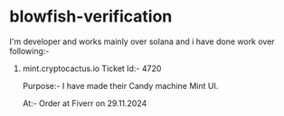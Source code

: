 # blowfish-verification

I'm developer and works mainly over solana and i have done work over following:-

1. mint.cryptocactus.io
   Ticket Id:- 4720
   
   Purpose:- I have made their Candy machine Mint UI.
   
   At:- Order at Fiverr on 29.11.2024
